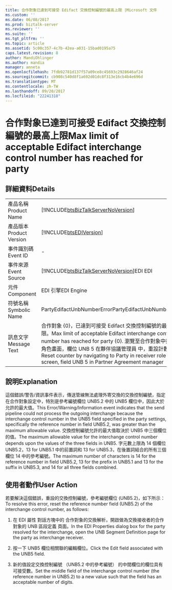 ```yaml
---
title: 合作對象已達到可接受 Edifact 交換控制編號的最高上限 |Microsoft 文件
ms.custom: ''
ms.date: 06/08/2017
ms.prod: biztalk-server
ms.reviewer: ''
ms.suite: ''
ms.tgt_pltfrm: ''
ms.topic: article
ms.assetid: 5c00c357-4c7b-42ea-a031-15bad0195a75
caps.latest.revision: 8
author: MandiOhlinger
ms.author: mandia
manager: anneta
ms.openlocfilehash: 7fdb92781d137f57a09ce8c45693c2928646af24
ms.sourcegitcommit: cb908c540d8f1a692d01dc8f313e16cb4b4e696d
ms.translationtype: MT
ms.contentlocale: zh-TW
ms.lasthandoff: 09/20/2017
ms.locfileid: "22241318"
---
```

# <a name="max-limit-of-acceptable-edifact-interchange-control-number-has-reached-for-party"></a><span data-ttu-id="386f5-102">合作對象已達到可接受 Edifact 交換控制編號的最高上限</span><span class="sxs-lookup"><span data-stu-id="386f5-102">Max limit of acceptable Edifact interchange control number has reached for party</span></span>
## <a name="details"></a><span data-ttu-id="386f5-103">詳細資料</span><span class="sxs-lookup"><span data-stu-id="386f5-103">Details</span></span>  
  
|||  
|-|-|  
|<span data-ttu-id="386f5-104">產品名稱</span><span class="sxs-lookup"><span data-stu-id="386f5-104">Product Name</span></span>|[!INCLUDE[btsBizTalkServerNoVersion](../includes/btsbiztalkservernoversion-md.md)]|  
|<span data-ttu-id="386f5-105">產品版本</span><span class="sxs-lookup"><span data-stu-id="386f5-105">Product Version</span></span>|[!INCLUDE[btsEDIVersion](../includes/btsediversion-md.md)]|  
|<span data-ttu-id="386f5-106">事件識別碼</span><span class="sxs-lookup"><span data-stu-id="386f5-106">Event ID</span></span>|-|  
|<span data-ttu-id="386f5-107">事件來源</span><span class="sxs-lookup"><span data-stu-id="386f5-107">Event Source</span></span>|[!INCLUDE[btsBizTalkServerNoVersion](../includes/btsbiztalkservernoversion-md.md)]<span data-ttu-id="386f5-108">EDI</span><span class="sxs-lookup"><span data-stu-id="386f5-108"> EDI</span></span>|  
|<span data-ttu-id="386f5-109">元件</span><span class="sxs-lookup"><span data-stu-id="386f5-109">Component</span></span>|<span data-ttu-id="386f5-110">EDI 引擎</span><span class="sxs-lookup"><span data-stu-id="386f5-110">EDI Engine</span></span>|  
|<span data-ttu-id="386f5-111">符號名稱</span><span class="sxs-lookup"><span data-stu-id="386f5-111">Symbolic Name</span></span>|<span data-ttu-id="386f5-112">PartyEdifactUnbNumberError</span><span class="sxs-lookup"><span data-stu-id="386f5-112">PartyEdifactUnbNumberError</span></span>|  
|<span data-ttu-id="386f5-113">訊息文字</span><span class="sxs-lookup"><span data-stu-id="386f5-113">Message Text</span></span>|<span data-ttu-id="386f5-114">合作對象 {0}，已達到可接受 Edifact 交換控制編號的最高上限。</span><span class="sxs-lookup"><span data-stu-id="386f5-114">Max limit of acceptable Edifact interchange control number has reached for party {0}.</span></span> <span data-ttu-id="386f5-115">瀏覽至合作對象中接收者角色畫面，欄位 UNB 5 在夥伴協議管理員 中，重設計數器</span><span class="sxs-lookup"><span data-stu-id="386f5-115">Reset counter by navigating to Party in receiver role screen, field UNB 5 in Partner Agreement manager</span></span>|  
  
## <a name="explanation"></a><span data-ttu-id="386f5-116">說明</span><span class="sxs-lookup"><span data-stu-id="386f5-116">Explanation</span></span>  
 <span data-ttu-id="386f5-117">這個錯誤/警告/資訊事件表示，傳送管線無法處理外寄交換的交換控制編號，指定在合作對象設定中，特別是參考編號欄位 UNB5.2 中的 UNB5 欄位中，因此大於允許的最大值。</span><span class="sxs-lookup"><span data-stu-id="386f5-117">This Error/Warning/Information event indicates that the send pipeline could not process the outgoing interchange because the interchange control number in the UNB5 field specified in the party settings, specifically the reference number in field UNB5.2, was greater than the maximum allowable value.</span></span> <span data-ttu-id="386f5-118">交換控制編號允許的最大值取決於 UNB5 中三個欄位的值。</span><span class="sxs-lookup"><span data-stu-id="386f5-118">The maximum allowable value for the interchange control number depends upon the values of the three fields in UNB5.</span></span> <span data-ttu-id="386f5-119">字元數上限為 14 個欄位 UNB5.2，13 for UNB5.1 中的前置詞和 13 for UNB5.3，在後置詞結合的所有三個欄位 14 中的參考編號。</span><span class="sxs-lookup"><span data-stu-id="386f5-119">The maximum number of characters is 14 for the reference number in field UNB5.2, 13 for the prefix in UNB5.1 and 13 for the suffix in UNB5.3, and 14 for all three fields combined.</span></span>  
  
## <a name="user-action"></a><span data-ttu-id="386f5-120">使用者動作</span><span class="sxs-lookup"><span data-stu-id="386f5-120">User Action</span></span>  
 <span data-ttu-id="386f5-121">若要解決這個錯誤，重設的交換控制編號，參考編號欄位 (UNB5.2)，如下所示：</span><span class="sxs-lookup"><span data-stu-id="386f5-121">To resolve this error, reset the reference number field (UNB5.2) of the interchange control number, as follows:</span></span>  
  
1.  <span data-ttu-id="386f5-122">在 EDI 屬性 對話方塊中的 合作對象的交換解析，開啟做為交換接收者的合作對象的 UNB 區段定義 頁面。</span><span class="sxs-lookup"><span data-stu-id="386f5-122">In the EDI Properties dialog box for the party resolved for the interchange, open the UNB Segment Definition page for the party as interchange receiver.</span></span>  
  
2.  <span data-ttu-id="386f5-123">按一下 UNB5 欄位相關聯的編輯欄位。</span><span class="sxs-lookup"><span data-stu-id="386f5-123">Click the Edit field associated with the UNB5 field.</span></span>  
  
3.  <span data-ttu-id="386f5-124">新的值設定交換控制編號 （UNB5.2 中的參考編號） 的中間欄位的欄位具有可接受數。</span><span class="sxs-lookup"><span data-stu-id="386f5-124">Set the middle field of the interchange control number (the reference number in UNB5.2) to a new value such that the field has an acceptable number of digits.</span></span>